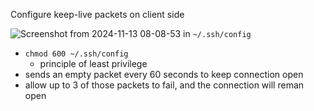 Configure keep-live packets on client side

![Screenshot from 2024-11-13 08-08-53](https://github.com/user-attachments/assets/26f4be5b-9ef4-49f1-9e67-d209bf3dec69)
in `~/.ssh/config`
- `chmod 600 ~/.ssh/config`
  - principle of least privilege
- sends an empty packet every 60 seconds to keep connection open
- allow up to 3 of those packets to fail, and the connection will reman open
